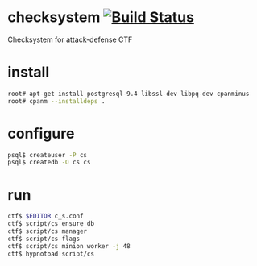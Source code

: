 # checksystem [![Build Status](https://travis-ci.org/HackerDom/checksystem.svg?branch=master)](https://travis-ci.org/HackerDom/checksystem)
Checksystem for attack-defense CTF

# install
```bash
root# apt-get install postgresql-9.4 libssl-dev libpq-dev cpanminus
root# cpanm --installdeps .
```

# configure
```bash
psql$ createuser -P cs
psql$ createdb -O cs cs
```

# run
```bash
ctf$ $EDITOR c_s.conf
ctf$ script/cs ensure_db
ctf$ script/cs manager
ctf$ script/cs flags
ctf$ script/cs minion worker -j 48
ctf$ hypnotoad script/cs
```
